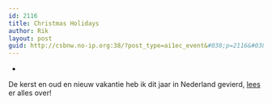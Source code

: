 ```yaml
---
id: 2116
title: Christmas Holidays
author: Rik
layout: post
guid: http://csbnw.no-ip.org:38/?post_type=ai1ec_event&#038;p=2116&#038;instance_id=
---
```

-
De kerst en oud en nieuw vakantie heb ik dit jaar in Nederland gevierd, [lees][1] er alles over!

 [1]: http://csbnw.no-ip.org:38/?p=2102 "Christmas Holidays"